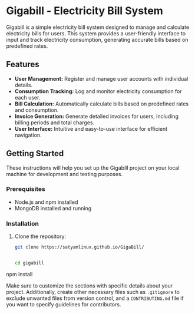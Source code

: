 # Gigabill - Electricity Bill System

Gigabill is a simple electricity bill system designed to manage and calculate electricity bills for users. This system provides a user-friendly interface to input and track electricity consumption, generating accurate bills based on predefined rates.

## Features

- **User Management:** Register and manage user accounts with individual details.
- **Consumption Tracking:** Log and monitor electricity consumption for each user.
- **Bill Calculation:** Automatically calculate bills based on predefined rates and consumption.
- **Invoice Generation:** Generate detailed invoices for users, including billing periods and total charges.
- **User Interface:** Intuitive and easy-to-use interface for efficient navigation.

## Getting Started

These instructions will help you set up the Gigabill project on your local machine for development and testing purposes.

### Prerequisites

- Node.js and npm installed
- MongoDB installed and running

### Installation

1. Clone the repository:

   ```bash
   git clone https://satyamlinux.github.io/GigaBill/


   cd gigabill
npm install

Make sure to customize the sections with specific details about your project. Additionally, create other necessary files such as `.gitignore` to exclude unwanted files from version control, and a `CONTRIBUTING.md` file if you want to specify guidelines for contributors.

